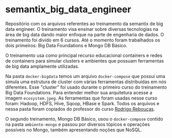 # semantix_big_data_engineer

Repositório com os arquivos referentes ao treinamento da semantix de big data engineer. O treinamento visa ensinar sobre diversas tecnologias na área de big data dando maior enfoque na parte de engenharia de dados. O treinamento foi divido em 6 cursos. Até o momento foram trabalhados os dois primeiros: Big Data Foundations e Mongo DB Básico.

O treinamento usa como principal recurso educacional containers e redes de containers para simular clusters e ambientes que possuam ferramentas de big data amplamente utilizadas.

Na pasta `docker-bigdata` temos um arquivo `docker-compose` que possui uma simula uma estrutura de cluster com várias ferramentas distribuídas em nós diferentes. Esse "cluster" foi usado durante o primeiro curso do treinamento Big Data Foundations. Para entender melhor sua arquitetura acesse a imagem `ecosystem.jpeg`. As ferramentas que foram usadas nesse curso foram: Hadoop, HDFS, Hive, Sqoop, HBase e Spark. Todos os arquivos e nessa pasta foram copiados do professor do curso [Rodrigo Rebouças](https://github.com/rodrigo-reboucas/docker-bigdata).

O segundo treinamento, Mongo DB Básico, usou o `docker-compose` contido na pasta `ambiente-mongo` e passou por diversos tópicos e operações possíveis no Mongo, também apresentando noções que NoSQL.